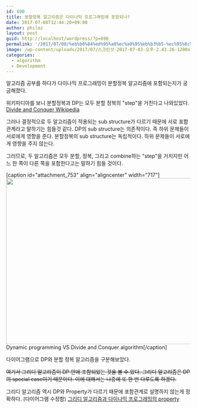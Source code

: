 ```yaml
---
id: 690
title: 분할정복 알고리즘은 다이나믹 프로그래밍에 포함되나?
date: 2017-07-08T12:44:20+09:00
author: philoz
layout: post
guid: http://localhost/wordpress/?p=690
permalink: '/2017/07/08/%eb%b6%84%ed%95%a0%ec%a0%95%eb%b3%b5-%ec%95%8c%ea%b3%a0%eb%a6%ac%ec%a6%98%ec%9d%80-%eb%8b%a4%ec%9d%b4%eb%82%98%eb%af%b9-%ed%94%84%eb%a1%9c%ea%b7%b8%eb%9e%98%eb%b0%8d%ec%97%90-%ed%8f%ac%ed%95%a8/'
image: /wp-content/uploads/2017/07/스크린샷-2017-07-03-오후-2.43.26-1200x754.png
categories:
  - algorithm
  - Development
---
```

알고리즘 공부를 하다가 다이나믹 프로그래밍이 분할정복 알고리즘에 포함되는지가 궁금해졌다.

위키피디아를 보니 분할정복과 DP는 모두 분할 정복의 "step"을 거친다고 나와있었다.
<a href="https://en.wikipedia.org/wiki/Divide_and_conquer_algorithm" target="_blank" rel="noopener">Divide and Conquer Wikipedia</a>

그러나 결정적으로 두 알고리즘이 적용되는 sub structure가 다르기 때문에 서로 포함관계라고 말하기는 힘들것 같다.
DP의 sub structure는 의존적이다. 즉 하위 문제들이 서로에게 영향을 준다.
분할정복의 sub structure는 독립적이다. 하위 문제들이 서로에게 영향을 주지 않는다.

<!--more-->

그러므로, 두 알고리즘은 모두 분할, 정복, 그리고 combine하는 "step"을 거치지만 어느 한 쪽이 다른 쪽을 포함한다고는 말하기 힘들 것이다.

[caption id="attachment_753" align="aligncenter" width="717"]<img class="size-full wp-image-753" src="/assets/wp-content/uploads/2017/07/스크린샷-2017-07-12-오전-2.05.54.png" alt="" width="717" height="454"> Dynamic programming VS Divide and Conquer algorithm[/caption]

다이어그램으로 DP와 분할 정복 알고리즘을 구분해보았다.

<del datetime="2017-07-11T17:05:23+00:00">여기서 그리디 알고리즘이 DP 안에 포함되있는 것을 볼 수 있다. 그리디 알고리즘은 DP의 special case이기 때문이다. 이에 대해서는 나중에 또 한 번 다루도록 하겠다.</del>

그리디 알고리즘 역시 DP와 Property가 다르기 때문에 포함관계로 설명하지 않는게 정확하다.
(다이어그램 수정함)
<a href="http://localhost/wordpress/2017/07/12/%ea%b7%b8%eb%a6%ac%eb%94%94-%ec%95%8c%ea%b3%a0%eb%a6%ac%ec%a6%98%ea%b3%bc-%eb%8b%a4%ec%9d%b4%eb%82%98%eb%af%b9-%ed%94%84%eb%a1%9c%ea%b7%b8%eb%9e%98%eb%b0%8d-%eb%b9%84%ea%b5%90/" target="_blank" rel="noopener">그리디 알고리즘과 다이나믹 프로그래밍의 property</a>